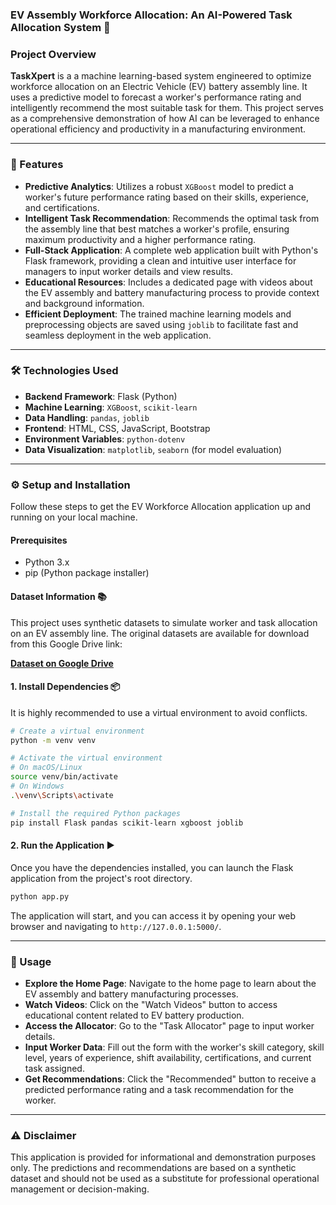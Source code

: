 ### EV Assembly Workforce Allocation: An AI-Powered Task Allocation System 🤖

### **Project Overview**

**TaskXpert** is a a machine learning-based system engineered to optimize workforce allocation on an Electric Vehicle (EV) battery assembly line. It uses a predictive model to forecast a worker's performance rating and intelligently recommend the most suitable task for them. This project serves as a comprehensive demonstration of how AI can be leveraged to enhance operational efficiency and productivity in a manufacturing environment.

-----

### **🚀 Features**

  * **Predictive Analytics**: Utilizes a robust `XGBoost` model to predict a worker's future performance rating based on their skills, experience, and certifications.
  * **Intelligent Task Recommendation**: Recommends the optimal task from the assembly line that best matches a worker's profile, ensuring maximum productivity and a higher performance rating.
  * **Full-Stack Application**: A complete web application built with Python's Flask framework, providing a clean and intuitive user interface for managers to input worker details and view results.
  * **Educational Resources**: Includes a dedicated page with videos about the EV assembly and battery manufacturing process to provide context and background information.
  * **Efficient Deployment**: The trained machine learning models and preprocessing objects are saved using `joblib` to facilitate fast and seamless deployment in the web application.

-----

### **🛠️ Technologies Used**

  * **Backend Framework**: Flask (Python)
  * **Machine Learning**: `XGBoost`, `scikit-learn`
  * **Data Handling**: `pandas`, `joblib`
  * **Frontend**: HTML, CSS, JavaScript, Bootstrap
  * **Environment Variables**: `python-dotenv`
  * **Data Visualization**: `matplotlib`, `seaborn` (for model evaluation)

-----

### **⚙️ Setup and Installation**

Follow these steps to get the EV Workforce Allocation application up and running on your local machine.

#### **Prerequisites**

  * Python 3.x
  * pip (Python package installer)

#### **Dataset Information 📚**

This project uses synthetic datasets to simulate worker and task allocation on an EV assembly line. The original datasets are available for download from this Google Drive link:

**[Dataset on Google Drive](https://drive.google.com/drive/folders/1DMjfUsS_lwZa_W98u-nWpRjtmfgMBYhW?usp=drive_link)**

#### **1. Install Dependencies 📦**

It is highly recommended to use a virtual environment to avoid conflicts.

```bash
# Create a virtual environment
python -m venv venv

# Activate the virtual environment
# On macOS/Linux
source venv/bin/activate
# On Windows
.\venv\Scripts\activate

# Install the required Python packages
pip install Flask pandas scikit-learn xgboost joblib
```

#### **2. Run the Application ▶️**

Once you have the dependencies installed, you can launch the Flask application from the project's root directory.

```bash
python app.py
```

The application will start, and you can access it by opening your web browser and navigating to `http://127.0.0.1:5000/`.

-----

### **💬 Usage**

  * **Explore the Home Page**: Navigate to the home page to learn about the EV assembly and battery manufacturing processes.
  * **Watch Videos**: Click on the "Watch Videos" button to access educational content related to EV battery production.
  * **Access the Allocator**: Go to the "Task Allocator" page to input worker details.
  * **Input Worker Data**: Fill out the form with the worker's skill category, skill level, years of experience, shift availability, certifications, and current task assigned.
  * **Get Recommendations**: Click the "Recommended" button to receive a predicted performance rating and a task recommendation for the worker.

-----

### **⚠️ Disclaimer**

This application is provided for informational and demonstration purposes only. The predictions and recommendations are based on a synthetic dataset and should not be used as a substitute for professional operational management or decision-making.
